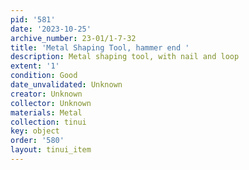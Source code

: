 ```yaml
---
pid: '581'
date: '2023-10-25'
archive_number: 23-01/1-7-32
title: 'Metal Shaping Tool, hammer end '
description: Metal shaping tool, with nail and loop
extent: '1'
condition: Good
date_unvalidated: Unknown
creator: Unknown
collector: Unknown
materials: Metal
collection: tinui
key: object
order: '580'
layout: tinui_item
---
```

